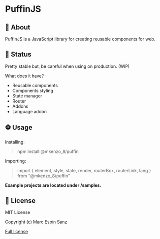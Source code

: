 # PuffinJS

## 🤔 About

PuffinJS is a JavaScript library for creating reusable components for web.

## 🔬 Status

Pretty stable but, be careful when using on production. (WIP)

What does it have?
* Reusable components
* Components styling
* State manager
* Router
* Addons
* Language addon

## ⚽ Usage

Installing:
> npm install @mkenzo_8/puffin

Importing:
> import { element, style, state, render, routerBox, routerLink, lang } from "@mkenzo_8/puffin"

**Example projects are located under /samples.**

## 📜 License

MIT License

Copyright (c) Marc Espín Sanz

[Full license](LICENSE.md)